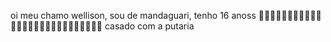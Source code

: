 oi meu chamo wellison, sou de mandaguari, tenho 16 anoss
🍁🍁🍁🍁🍁🍁🍁🍁🍁🍁🍁🍁🍁🍁🍁🍁🍁🍁🍁🍁🍁🍁🍁🍁🍁🍁🍁
casado com a putaria
